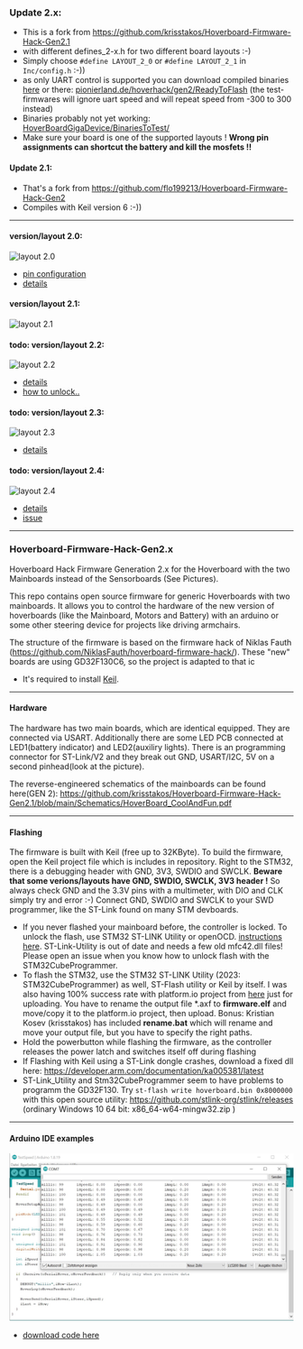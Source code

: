 ### Update 2.x:
- This is a fork from https://github.com/krisstakos/Hoverboard-Firmware-Hack-Gen2.1
- with different defines_2-x.h for two different board layouts :-) 
- Simply choose ` #define LAYOUT_2_0 ` or ` #define LAYOUT_2_1 ` in ` Inc/config.h ` :-))
- as only UART control is supported you can download compiled binaries [here](HoverBoardGigaDevice/BinariesToFlash/) or there: [pionierland.de/hoverhack/gen2/ReadyToFlash](https://pionierland.de/hoverhack/gen2/ReadyToFlash/) (the test-firmwares will ignore uart speed and will repeat speed from -300 to 300 instead)
- Binaries probably not yet working: [HoverBoardGigaDevice/BinariesToTest/](HoverBoardGigaDevice/BinariesToTest/)
- Make sure your board is one of the supported layouts ! **Wrong pin assignments can shortcut the battery and kill the mosfets !!**


#### Update 2.1:
- That's a fork from https://github.com/flo199213/Hoverboard-Firmware-Hack-Gen2
- Compiles with Keil version 6 :-))

---

#### version/layout 2.0:
![layout 2.0](https://raw.githubusercontent.com/RoboDurden/Hoverboard-Firmware-Hack-Gen2.x/main/Overview_2-0.jpg)
- [pin configuration](pins_2.0.md)
- [details](Schematics_2.0/)


#### version/layout 2.1:
![layout 2.1](https://raw.githubusercontent.com/RoboDurden/Hoverboard-Firmware-Hack-Gen2.x/main/Overview_2-1.jpg)


#### todo: version/layout 2.2:
![layout 2.2](https://raw.githubusercontent.com/RoboDurden/Hoverboard-Firmware-Hack-Gen2.x/main/Overview_2-2.jpg)
- [details](Schematics_2.2/)
- [how to unlock..](https://github.com/JRomainG/GD32F130K6-hoverboard-hack)


#### todo: version/layout 2.3:
![layout 2.3](https://raw.githubusercontent.com/RoboDurden/Hoverboard-Firmware-Hack-Gen2.x/main/Overview_2-3.jpg)
- [details](Schematics_2.3/)


#### todo: version/layout 2.4:
![layout 2.4](https://raw.githubusercontent.com/RoboDurden/Hoverboard-Firmware-Hack-Gen2.x/main/Overview_2-4.jpg)
- [details](Schematics_2.4/)
- [issue](https://github.com/RoboDurden/Hoverboard-Firmware-Hack-Gen2.x/issues/3)

---

### Hoverboard-Firmware-Hack-Gen2.x

Hoverboard Hack Firmware Generation 2.x for the Hoverboard with the two Mainboards instead of the Sensorboards (See Pictures).

This repo contains open source firmware for generic Hoverboards with two mainboards. It allows you to control the hardware of the new version of hoverboards (like the Mainboard, Motors and Battery) with an arduino or some other steering device for projects like driving armchairs.

The structure of the firmware is based on the firmware hack of Niklas Fauth (https://github.com/NiklasFauth/hoverboard-firmware-hack/). These "new" boards are using GD32F130C6, so the project is adapted to that ic

- It's required to install [Keil](https://www.keil.com/download/product/).

---

#### Hardware

The hardware has two main boards, which are identical equipped. They are connected via USART. Additionally there are some LED PCB connected at LED1(battery indicator) and LED2(auxiliry lights). There is an programming connector for ST-Link/V2 and they break out GND, USART/I2C, 5V on a second pinhead(look at the picture).

The reverse-engineered schematics of the mainboards can be found here(GEN 2):
https://github.com/krisstakos/Hoverboard-Firmware-Hack-Gen2.1/blob/main/Schematics/HoverBoard_CoolAndFun.pdf


---

#### Flashing
The firmware is built with Keil (free up to 32KByte). To build the firmware, open the Keil project file which is includes in repository. Right to the STM32, there is a debugging header with GND, 3V3, SWDIO and SWCLK. 
**Beware that some verions/layouts have  GND, SWDIO, SWCLK, 3V3 header !** So always check GND and the 3.3V pins with a multimeter, with DIO and CLK simply try and error :-)
Connect GND, SWDIO and SWCLK to your SWD programmer, like the ST-Link found on many STM devboards.

- If you never flashed your mainboard before, the controller is locked. To unlock the flash, use STM32 ST-LINK Utility or openOCD. [instructions here](https://github.com/EFeru/hoverboard-firmware-hack-FOC/wiki/How-to-Unlock-MCU-flash).
ST-Link-Utility is out of date and needs a few old mfc42.dll files! Please open an issue when you know how to unlock flash with the STM32CubeProgrammer.
- To flash the STM32, use the STM32 ST-LINK Utility (2023: STM32CubeProgrammer) as well, ST-Flash utility or Keil by itself. I was also having 100% success rate with platform.io project from [here](https://github.com/EFeru/hoverboard-sideboard-hack-GD) just for uploading. You have to rename the output file *.axf to **firmware.elf** and move/copy it to the platform.io project, then upload. 
Bonus: Kristian Kosev (krisstakos) has  included **rename.bat** which will rename and move your output file, but you have to specify the right paths.
- Hold the powerbutton while flashing the firmware, as the controller releases the power latch and switches itself off during flashing
- If Flashing with Keil using a ST-Link dongle crashes, download a fixed dll here: https://developer.arm.com/documentation/ka005381/latest
- ST-Link_Utility and Stm32CubeProgrammer seem to have problems to programm the GD32F130. Try ` st-flash write hoverboard.bin 0x8000000 ` with this open source utility: https://github.com/stlink-org/stlink/releases (ordinary Windows 10 64 bit: x86_64-w64-mingw32.zip )

---

#### Arduino IDE examples

![screenshot ](Arduino%20Examples/screenshot_TestSpeed.jpg)
- [download code here](Arduino%20Examples/)

